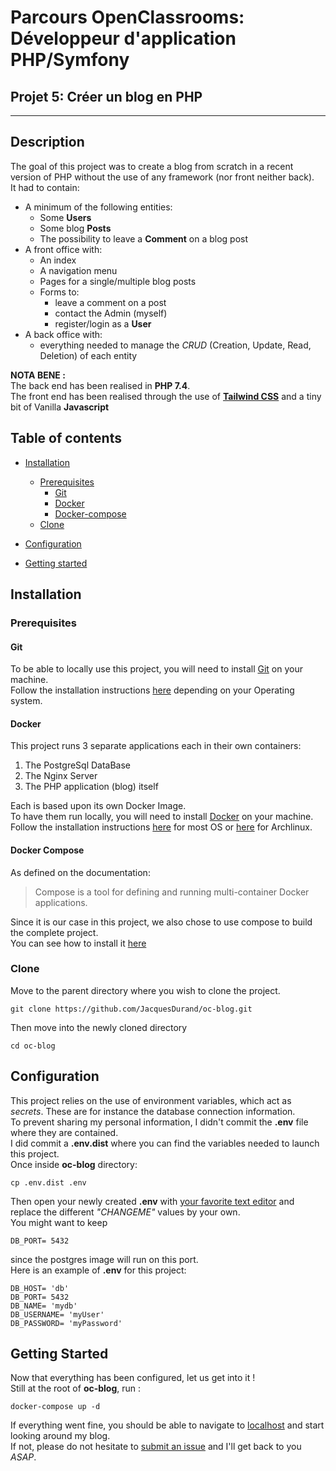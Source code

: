 # Parcours OpenClassrooms: Développeur d'application PHP/Symfony

## Projet 5: Créer un blog en PHP

-----------------------------------------------

## Description

The goal of this project was to create a blog from scratch in a recent version of PHP without the use of any framework (nor front neither back).  
It had to contain:  
- A minimum of the following entities:
  - Some **Users**
  - Some blog **Posts**
  - The possibility to leave a **Comment** on a blog post
- A front office with:
  - An index
  - A navigation menu
  - Pages for a single/multiple blog posts
  - Forms to:
    - leave a comment on a post
    - contact the Admin (myself)
    - register/login as a **User**
- A back office with:
  - everything needed to manage the *CRUD* (Creation, Update, Read, Deletion) of each entity

**NOTA BENE :**  
The back end has been realised in **PHP 7.4**.  
The front end has been realised through the use of [**Tailwind CSS**](https://tailwindcss.com/) and a tiny bit of Vanilla **Javascript**  

## Table of contents
 - [Installation](#Installation)
     - [Prerequisites](#Prerequisites)
        - [Git](#Git)
        - [Docker](#Docker)
        - [Docker-compose](#Docker-Compose)
    - [Clone](#clone)
    
 - [Configuration](#configuration)
 - [Getting started](#getting-started)

## Installation
### Prerequisites
#### Git
To be able to locally use this project, you will need to install [Git](https://git-scm.com/) on your machine.  
Follow the installation instructions [here](https://git-scm.com/downloads) depending on your Operating system.  

#### Docker
This project runs 3 separate applications each in their own containers:  
 1. The PostgreSql DataBase
 2. The Nginx Server
 3. The PHP application (blog) itself

Each is based upon its own Docker Image.  
To have them run locally, you will need to install [Docker](https://www.docker.com/) on your machine.  
Follow the installation instructions [here](https://docs.docker.com/get-docker/) for most OS or [here](https://wiki.archlinux.org/title/Docker) for Archlinux.  

#### Docker Compose

As defined on the documentation:  
> Compose is a tool for defining and running multi-container Docker applications.  

Since it is our case in this project, we also chose to use compose to build the complete project.  
You can see how to install it [here](https://docs.docker.com/compose/install/)  

### Clone

Move to the parent directory where you wish to clone the project.  
```shell
git clone https://github.com/JacquesDurand/oc-blog.git
```
Then move into the newly cloned directory
```shell
cd oc-blog
```

## Configuration

This project relies on the use of environment variables, which act as *secrets*. These are for instance the database connection information.  
To prevent sharing my personal information, I didn't commit the **.env** file where they are contained.  
I did commit a **.env.dist** where you can find the variables needed to launch this project.  
Once inside **oc-blog** directory: 
```shell
cp .env.dist .env
```
Then open your newly created **.env** with [your favorite text editor](https://neovim.io/) and replace the different *"CHANGEME"* values by your own.  
You might want to keep
```dotenv
DB_PORT= 5432
```
since the postgres image will run on this port.  
Here is an example of **.env** for this project:
```dotenv
DB_HOST= 'db'
DB_PORT= 5432
DB_NAME= 'mydb'
DB_USERNAME= 'myUser'
DB_PASSWORD= 'myPassword'
```

## Getting Started

Now that everything has been configured, let us get into it !  
Still at the root of **oc-blog**, run :
```shell
docker-compose up -d
```
If everything went fine, you should be able to navigate to [localhost](http://localhost:80) and start looking around my blog.  
If not, please do not hesitate to [submit an issue](https://github.com/JacquesDurand/oc-blog/issues/new) and I'll get back to you *ASAP*.

